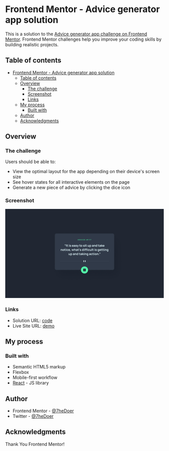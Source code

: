 # Frontend Mentor - Advice generator app solution

This is a solution to the [Advice generator app challenge on Frontend Mentor](https://www.frontendmentor.io/challenges/advice-generator-app-QdUG-13db). Frontend Mentor challenges help you improve your coding skills by building realistic projects.

## Table of contents

- [Frontend Mentor - Advice generator app solution](#frontend-mentor---advice-generator-app-solution)
  - [Table of contents](#table-of-contents)
  - [Overview](#overview)
    - [The challenge](#the-challenge)
    - [Screenshot](#screenshot)
    - [Links](#links)
  - [My process](#my-process)
    - [Built with](#built-with)
  - [Author](#author)
  - [Acknowledgments](#acknowledgments)


## Overview

### The challenge

Users should be able to:

- View the optimal layout for the app depending on their device's screen size
- See hover states for all interactive elements on the page
- Generate a new piece of advice by clicking the dice icon

### Screenshot

![](./design/desktop-design.jpg)





### Links

- Solution URL: [code](https://github.com/HIIfeanyichukwu/random-advice)
- Live Site URL: [demo](https://doadvice.surge.sh)

## My process

### Built with

- Semantic HTML5 markup
- Flexbox
- Mobile-first workflow
- [React](https://reactjs.org/) - JS library


## Author

- Frontend Mentor - [@7heDoer](https://www.frontendmentor.io/profile/HIIfeanyichukwu)
- Twitter - [@7heDoer](https://www.twitter.com/HIIfeanyichukwu)


## Acknowledgments

Thank You Frontend Mentor!
